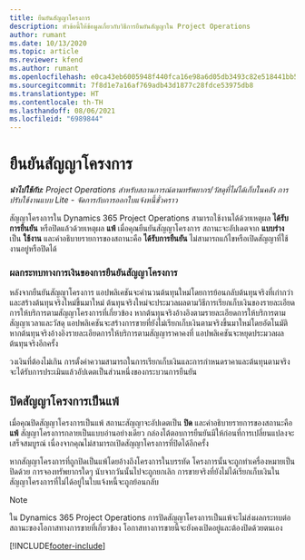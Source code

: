 ```yaml
---
title: ยืนยันสัญญาโครงการ
description: หัวข้อนี้ให้ข้อมูลเกี่ยวกับวิธีการยืนยันสัญญาใน Project Operations
author: rumant
ms.date: 10/13/2020
ms.topic: article
ms.reviewer: kfend
ms.author: rumant
ms.openlocfilehash: e0ca43eb6005948f440fca16e98a6d05db3493c82e518441bb50f9413da91ead
ms.sourcegitcommit: 7f8d1e7a16af769adb43d1877c28fdce53975db8
ms.translationtype: HT
ms.contentlocale: th-TH
ms.lasthandoff: 08/06/2021
ms.locfileid: "6989844"
---
```

# <a name="confirm-a-project-contract"></a>ยืนยันสัญญาโครงการ

_**นำไปใช้กับ:** Project Operations สำหรับสถานการณ์ตามทรัพยากร/วัสดุที่ไม่ได้เก็บในคลัง การปรับใช้งานแบบ Lite - จัดการกับการออกใบแจ้งหนี้ชั่วคราว_

สัญญาโครงการใน Dynamics 365 Project Operations สามารถใช้งานได้ด้วยเหตุผล **ได้รับการยืนยัน** หรือปิดแล้วด้วยเหตุผล **แพ้** เมื่อคุณยืนยันสัญญาโครงการ สถานะจะอัปเดตจาก **แบบร่าง** เป็น **ใช้งาน** และคำอธิบายรายการของสถานะคือ **ได้รับการยืนยัน** ไม่สามารถแก้ไขหรือเปิดสัญญาที่ใช้งานอยู่หรือปิดได้ 

### <a name="financial-impact-of-confirming-a-project-contract"></a>ผลกระทบทางการเงินของการยืนยันสัญญาโครงการ

หลังจากยืนยันสัญญาโครงการ แอปพลิเคชันจะคำนวนต้นทุนใหม่โดยการย้อนกลับต้นทุนจริงที่เก่ากว่าและสร้างต้นทุนจริงใหม่ขึ้นมาใหม่ ต้นทุนจริงใหม่จะประมวลผลตามวิธีการเรียกเก็บเงินของรายละเอียดการให้บริการตามสัญญาโครงการที่เกี่ยวข้อง หากต้นทุนจริงอ้างอิงตามรายละเอียดการให้บริการตามสัญญาเวลาและวัสดุ แอปพลิเคชันจะสร้างการขายที่ยังไม่เรียกเก็บเงินตามจริงขึ้นมาใหม่โดยอัตโนมัติ หากต้นทุนจริงอ้างอิงรายละเอียดการให้บริการตามสัญญาราคาคงที่ แอปพลิเคชันจะหยุดประมวลผลต้นทุนจริงอีกครั้ง

วงเงินที่ต้องไม่เกิน การตั้งค่าความสามารถในการเรียกเก็บเงินและการกำหนดราคาและต้นทุนตามจริงจะได้รับการประเมินแล้วอัปเดตเป็นส่วนหนึ่งของกระบวนการยืนยัน

## <a name="close-a-project-contract-as-lost"></a>ปิดสัญญาโครงการเป็นแพ้

เมื่อคุณปิดสัญญาโครงการเป็นแพ้ สถานะสัญญาจะอัปเดตเป็น **ปิด** และคำอธิบายรายการของสถานะคือ **แพ้** สัญญาโครงการกลายเป็นแบบอ่านอย่างเดียว กล่องโต้ตอบการยืนยันมีให้ก่อนที่การเปลี่ยนแปลงจะเสร็จสมบูรณ์ เนื่องจากคุณไม่สามารถเปิดสัญญาโครงการที่ปิดได้อีกครั้ง

หากสัญญาโครงการที่ถูกปิดเป็นแพ้โดยอ้างถึงโครงการในบรรทัด โครงการนั้นจะถูกทำเครื่องหมายเป็นปิดด้วย การจองทรัพยากรใดๆ นับจากวันนั้นไปจะถูกยกเลิก การขายจริงที่ยังไม่ได้เรียกเก็บเงินในสัญญาโครงการที่ไม่ได้อยู่ในใบแจ้งหนี้จะถูกย้อนกลับ

> [!NOTE]
> ใน Dynamics 365 Project Operations การปิดสัญญาโครงการเป็นแพ้จะไม่ส่งผลกระทบต่อสถานะของโอกาสทางการขายที่เกี่ยวข้อง โอกาสทางการขายนี้จะยังคงเปิดอยู่และต้องปิดด้วยตนเอง


[!INCLUDE[footer-include](../../includes/footer-banner.md)]